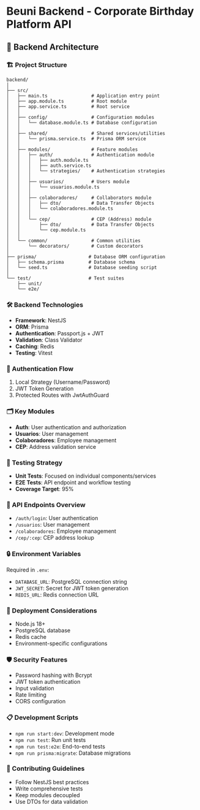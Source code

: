 # Beuni Backend - Corporate Birthday Platform API

## 🚀 Backend Architecture

### 🏗️ Project Structure
```
backend/
│
├── src/
│   ├── main.ts                # Application entry point
│   ├── app.module.ts          # Root module
│   ├── app.service.ts         # Root service
│   │
│   ├── config/                # Configuration modules
│   │   └── database.module.ts # Database configuration
│   │
│   ├── shared/                # Shared services/utilities
│   │   └── prisma.service.ts  # Prisma ORM service
│   │
│   ├── modules/               # Feature modules
│   │   ├── auth/              # Authentication module
│   │   │   ├── auth.module.ts
│   │   │   ├── auth.service.ts
│   │   │   └── strategies/    # Authentication strategies
│   │   │
│   │   ├── usuarios/          # Users module
│   │   │   └── usuarios.module.ts
│   │   │
│   │   ├── colaboradores/     # Collaborators module
│   │   │   ├── dto/           # Data Transfer Objects
│   │   │   └── colaboradores.module.ts
│   │   │
│   │   └── cep/               # CEP (Address) module
│   │       ├── dto/           # Data Transfer Objects
│   │       └── cep.module.ts
│   │
│   └── common/                # Common utilities
│       └── decorators/        # Custom decorators
│
├── prisma/                   # Database ORM configuration
│   ├── schema.prisma         # Database schema
│   └── seed.ts               # Database seeding script
│
└── test/                     # Test suites
    ├── unit/
    └── e2e/
```

### 🛠️ Backend Technologies
- **Framework**: NestJS
- **ORM**: Prisma
- **Authentication**: Passport.js + JWT
- **Validation**: Class Validator
- **Caching**: Redis
- **Testing**: Vitest

### 🔐 Authentication Flow
1. Local Strategy (Username/Password)
2. JWT Token Generation
3. Protected Routes with JwtAuthGuard

### 🗂️ Key Modules
- **Auth**: User authentication and authorization
- **Usuarios**: User management
- **Colaboradores**: Employee management
- **CEP**: Address validation service

### 🧪 Testing Strategy
- **Unit Tests**: Focused on individual components/services
- **E2E Tests**: API endpoint and workflow testing
- **Coverage Target**: 95%

### 📡 API Endpoints Overview
- `/auth/login`: User authentication
- `/usuarios`: User management
- `/colaboradores`: Employee management
- `/cep/:cep`: CEP address lookup

### 🔒 Environment Variables
Required in `.env`:
- `DATABASE_URL`: PostgreSQL connection string
- `JWT_SECRET`: Secret for JWT token generation
- `REDIS_URL`: Redis connection URL

### 🚢 Deployment Considerations
- Node.js 18+
- PostgreSQL database
- Redis cache
- Environment-specific configurations

### 🛡️ Security Features
- Password hashing with Bcrypt
- JWT token authentication
- Input validation
- Rate limiting
- CORS configuration

### 📋 Development Scripts
- `npm run start:dev`: Development mode
- `npm run test`: Run unit tests
- `npm run test:e2e`: End-to-end tests
- `npm run prisma:migrate`: Database migrations

### 🤝 Contributing Guidelines
- Follow NestJS best practices
- Write comprehensive tests
- Keep modules decoupled
- Use DTOs for data validation
